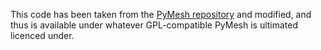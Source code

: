This code has been taken from the [PyMesh repository](https://github.com/PyMesh/PyMesh/tree/main) and modified, and thus is available under whatever GPL-compatible PyMesh is ultimated licenced under.
